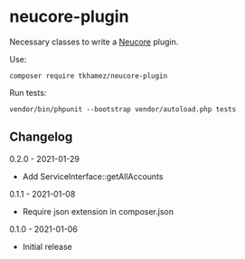 # neucore-plugin

Necessary classes to write a [Neucore](https://github.com/tkhamez/neucore) plugin.

Use:
```shell
composer require tkhamez/neucore-plugin
```

Run tests:
```shell
vendor/bin/phpunit --bootstrap vendor/autoload.php tests
```

## Changelog

0.2.0 - 2021-01-29
- Add ServiceInterface::getAllAccounts

0.1.1 - 2021-01-08
- Require json extension in composer.json

0.1.0 - 2021-01-06
- Initial release
